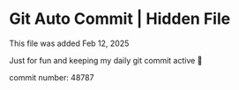 # Git Auto Commit | Hidden File

This file was added Feb 12, 2025

Just for fun and keeping my daily git commit active 🤪

commit number: 48787
